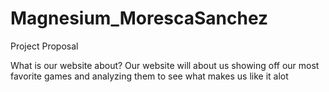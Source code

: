 # Magnesium_MorescaSanchez
Project Proposal

What is our website about?
  Our website will about us showing off our most favorite games and analyzing them to see what makes us like it alot
